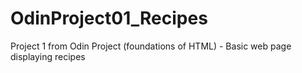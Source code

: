 # OdinProject01_Recipes
Project 1 from Odin Project (foundations of HTML) - Basic web page displaying recipes
